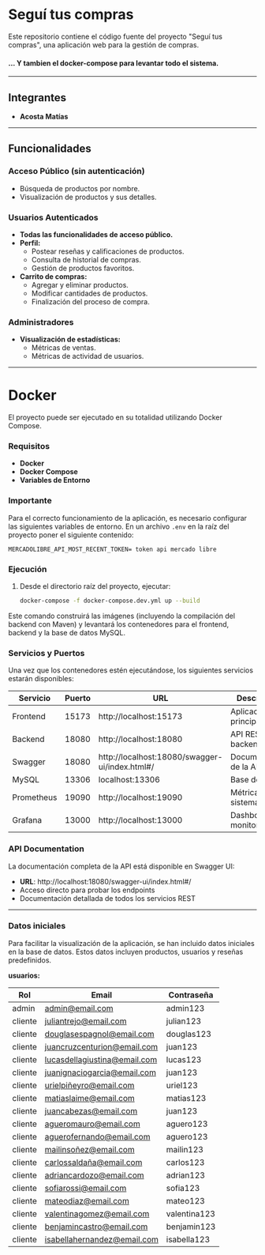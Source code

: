 # Seguí tus compras

Este repositorio contiene el código fuente del proyecto "Seguí tus compras", una aplicación web para la gestión de compras.

#### ... Y tambien el docker-compose para levantar todo el sistema.

---

## Integrantes
- **Acosta Matías**

---

## Funcionalidades

### Acceso Público (sin autenticación)
- Búsqueda de productos por nombre.
- Visualización de productos y sus detalles.

### Usuarios Autenticados
- **Todas las funcionalidades de acceso público.**
- **Perfil:**
    - Postear reseñas y calificaciones de productos.
    - Consulta de historial de compras.
    - Gestión de productos favoritos.
- **Carrito de compras:**
    - Agregar y eliminar productos.
    - Modificar cantidades de productos.
    - Finalización del proceso de compra.

### Administradores
- **Visualización de estadísticas:**
    - Métricas de ventas.
    - Métricas de actividad de usuarios.

---

# Docker

El proyecto puede ser ejecutado en su totalidad utilizando Docker Compose.

### Requisitos

- **Docker**
- **Docker Compose**
- **Variables de Entorno**

### **Importante**
Para el correcto funcionamiento de la aplicación, es necesario configurar
las siguientes variables de entorno.
En un archivo `.env` en la raíz del proyecto poner el siguiente contenido:
```
MERCADOLIBRE_API_MOST_RECENT_TOKEN= token api mercado libre
```

### Ejecución

1. Desde el directorio raíz del proyecto, ejecutar:
    ```bash
    docker-compose -f docker-compose.dev.yml up --build
    ```
Este comando construirá las imágenes (incluyendo la compilación del backend con Maven) y levantará los contenedores para el frontend, backend y la base de datos MySQL.

### Servicios y Puertos

Una vez que los contenedores estén ejecutándose, los siguientes servicios estarán disponibles:

| Servicio  | Puerto | URL                                    | Descripción                           |
|-----------|--------|----------------------------------------|---------------------------------------|
| Frontend  | 15173  | http://localhost:15173                 | Aplicación web principal              |
| Backend   | 18080  | http://localhost:18080                 | API REST del backend                  |
| Swagger   | 18080  | http://localhost:18080/swagger-ui/index.html#/ | Documentación de la API          |
| MySQL     | 13306  | localhost:13306                        | Base de datos                         |
| Prometheus| 19090  | http://localhost:19090                 | Métricas del sistema                  |
| Grafana   | 13000  | http://localhost:13000                 | Dashboard de monitoreo                |

### API Documentation

La documentación completa de la API está disponible en Swagger UI:
- **URL**: http://localhost:18080/swagger-ui/index.html#/
- Acceso directo para probar los endpoints
- Documentación detallada de todos los servicios REST

---

### Datos iniciales
Para facilitar la visualización de la aplicación, se han incluido datos iniciales en la base de datos. Estos datos incluyen productos, usuarios y reseñas predefinidos.

**usuarios:**

| Rol     | Email                        | Contraseña   |
|---------|------------------------------|--------------|
| admin   | admin@email.com              | admin123     |
| cliente | juliantrejo@email.com        | julian123    |
| cliente | douglasespagnol@email.com    | douglas123   |
| cliente | juancruzcenturion@email.com  | juan123      |
| cliente | lucasdellagiustina@email.com | lucas123     |
| cliente | juanignaciogarcia@email.com  | juan123      |
| cliente | urielpiñeyro@email.com       | uriel123     |
| cliente | matiaslaime@email.com        | matias123    |
| cliente | juancabezas@email.com        | juan123      |
| cliente | agueromauro@email.com        | aguero123    |
| cliente | aguerofernando@email.com     | aguero123    |
| cliente | mailinsoñez@email.com        | mailin123    |
| cliente | carlossaldaña@email.com      | carlos123    |
| cliente | adriancardozo@email.com      | adrian123    |
| cliente | sofiarossi@email.com         | sofia123     |
| cliente | mateodiaz@email.com          | mateo123     |
| cliente | valentinagomez@email.com     | valentina123 |
| cliente | benjamincastro@email.com     | benjamin123  |
| cliente | isabellahernandez@email.com  | isabella123  |
